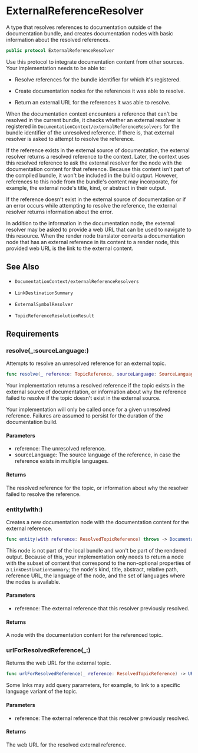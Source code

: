 # ExternalReferenceResolver

A type that resolves references to documentation outside of the documentation bundle, and creates documentation nodes with basic information about the resolved references.

``` swift
public protocol ExternalReferenceResolver 
```

Use this protocol to integrate documentation content from other sources. Your implementation needs to be able to:

  - Resolve references for the bundle identifier for which it's registered.

  - Create documentation nodes for the references it was able to resolve.

  - Return an external URL for the references it was able to resolve.

When the documentation context encounters a reference that can't be resolved in the current bundle, it checks whether an external resolver is registered in
`DocumentationContext/externalReferenceResolvers` for the bundle identifier of the unresolved reference. If there is, that external resolver is asked to attempt to resolve the reference.

If the reference exists in the external source of documentation, the external resolver returns a resolved reference to the context. Later, the context uses this resolved reference to ask the external resolver
for the node with the documentation content for that reference. Because this content isn't part of the compiled bundle, it won't be included in the build output. However, references to this node from the bundle's content
may incorporate, for example, the external node's title, kind, or abstract in their output.

If the reference doesn't exist in the external source of documentation or if an error occurs while attempting to resolve the reference, the external resolver returns information about the error.

In addition to the information in the documentation node, the external resolver may be asked to provide a web URL that can be used to navigate to this resource. When the render node translator converts a documentation node
that has an external reference in its content to a render node, this provided web URL is the link to the external content.

## See Also

  - `DocumentationContext/externalReferenceResolvers`

  - `LinkDestinationSummary`

  - `ExternalSymbolResolver`

  - `TopicReferenceResolutionResult`

## Requirements

### resolve(\_:​sourceLanguage:​)

Attempts to resolve an unresolved reference for an external topic.

``` swift
func resolve(_ reference: TopicReference, sourceLanguage: SourceLanguage) -> TopicReferenceResolutionResult
```

Your implementation returns a resolved reference if the topic exists in the external source of documentation, or information about why the reference failed to resolve if the topic doesn't exist in the external source.

Your implementation will only be called once for a given unresolved reference. Failures are assumed to persist for the duration of the documentation build.

#### Parameters

  - reference: The unresolved reference.
  - sourceLanguage: The source language of the reference, in case the reference exists in multiple languages.

#### Returns

The resolved reference for the topic, or information about why the resolver failed to resolve the reference.

### entity(with:​)

Creates a new documentation node with the documentation content for the external reference.

``` swift
func entity(with reference: ResolvedTopicReference) throws -> DocumentationNode
```

This node is not part of the local bundle and won't be part of the rendered output. Because of this, your implementation only needs to return a node with the subset of content that correspond to the non-optional
properties of a `LinkDestinationSummary`; the node's kind, title, abstract, relative path, reference URL, the language of the node, and the set of languages where the nodes is available.

#### Parameters

  - reference: The external reference that this resolver previously resolved.

#### Returns

A node with the documentation content for the referenced topic.

### urlForResolvedReference(\_:​)

Returns the web URL for the external topic.

``` swift
func urlForResolvedReference(_ reference: ResolvedTopicReference) -> URL
```

Some links may add query parameters, for example, to link to a specific language variant of the topic.

#### Parameters

  - reference: The external reference that this resolver previously resolved.

#### Returns

The web URL for the resolved external reference.
